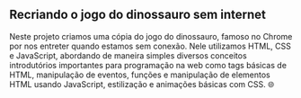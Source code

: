 <h2>Recriando o jogo do dinossauro sem internet</h2>

Neste projeto criamos uma cópia do jogo do dinossauro, famoso no Chrome por nos entreter quando estamos sem conexão. Nele utilizamos HTML, CSS e JavaScript, abordando de maneira simples diversos conceitos introdutórios importantes para programação na web como tags básicas de HTML, manipulação de eventos, funções e manipulação de elementos HTML usando JavaScript, estilização e animações básicas com CSS. :globe_with_meridians:
